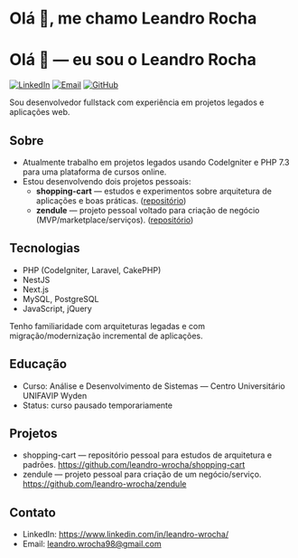 <h1>Olá 👋, me chamo Leandro Rocha</h1>

# Olá 👋 — eu sou o Leandro Rocha

[![LinkedIn](https://img.shields.io/badge/LinkedIn-Profile-%230A66C2?logo=linkedin)](https://www.linkedin.com/in/leandro-wrocha/)
[![Email](https://img.shields.io/badge/Email-leandro.wrocha98@gmail.com-D14836?logo=gmail)](mailto:leandro.wrocha98@gmail.com)
[![GitHub](https://img.shields.io/badge/GitHub-leandro--wrocha-181717?logo=github)](https://github.com/leandro-wrocha)

Sou desenvolvedor fullstack com experiência em projetos legados e aplicações web.

## Sobre

- Atualmente trabalho em projetos legados usando CodeIgniter e PHP 7.3 para uma plataforma de cursos online.
- Estou desenvolvendo dois projetos pessoais:
  - **shopping-cart** — estudos e experimentos sobre arquitetura de aplicações e boas práticas. ([repositório](https://github.com/leandro-wrocha/shopping-cart))
  - **zendule** — projeto pessoal voltado para criação de negócio (MVP/marketplace/serviços). ([repositório](https://github.com/leandro-wrocha/zendule))

## Tecnologias

- PHP (CodeIgniter, Laravel, CakePHP)
- NestJS
- Next.js
- MySQL, PostgreSQL
- JavaScript, jQuery

Tenho familiaridade com arquiteturas legadas e com migração/modernização incremental de aplicações.

## Educação

- Curso: Análise e Desenvolvimento de Sistemas — Centro Universitário UNIFAVIP Wyden
- Status: curso pausado temporariamente

## Projetos

- shopping-cart — repositório pessoal para estudos de arquitetura e padrões. https://github.com/leandro-wrocha/shopping-cart
- zendule — projeto pessoal para criação de um negócio/serviço. https://github.com/leandro-wrocha/zendule

## Contato

- LinkedIn: https://www.linkedin.com/in/leandro-wrocha/
- Email: leandro.wrocha98@gmail.com

